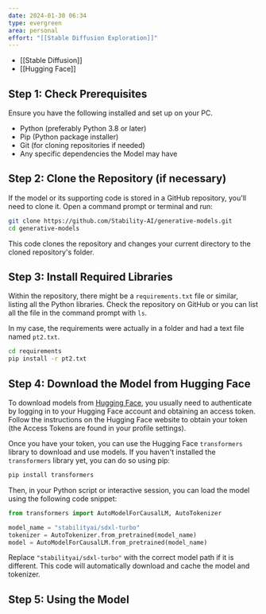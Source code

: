 ```yaml
---
date: 2024-01-30 06:34
type: evergreen
area: personal
effort: "[[Stable Diffusion Exploration]]"
---
```


- [[Stable Diffusion]]
- [[Hugging Face]]

## Step 1: Check Prerequisites
Ensure you have the following installed and set up on your PC. 
- Python (preferably Python 3.8 or later)
- Pip (Python package installer)
- Git (for cloning repositories if needed)
- Any specific dependencies the Model may have

## Step 2: Clone the Repository (if necessary)
If the model or its supporting code is stored in a GitHub repository, you'll need to clone it. Open a command prompt or terminal and run:

```sh
git clone https://github.com/Stability-AI/generative-models.git
cd generative-models
```

This code clones the repository and changes your current directory to the cloned repository's folder. 

## Step 3: Install Required Libraries
Within the repository, there might be a `requirements.txt` file or similar, listing all the Python libraries. Check the repository on GitHub or you can list all the file in the command prompt with `ls`.

In my case, the requirements were actually in a folder and had a text file named `pt2.txt`.

```sh
cd requirements
pip install -r pt2.txt 
```

## Step 4: Download the Model from Hugging Face
To download models from [Hugging Face](https://huggingface.co/), you usually need to authenticate by logging in to your Hugging Face account and obtaining an access token. Follow the instructions on the Hugging Face website to obtain your token (the Access Tokens are found in your profile settings). 

Once you have your token, you can use the Hugging Face `transformers` library to download and use models. If you haven't installed the `transformers` library yet, you can do so using pip:

```sh
pip install transformers
```

Then, in your Python script or interactive session, you can load the model using the following code snippet:

```python
from transformers import AutoModelForCausalLM, AutoTokenizer

model_name = "stabilityai/sdxl-turbo"
tokenizer = AutoTokenizer.from_pretrained(model_name)
model = AutoModelForCausalLM.from_pretrained(model_name)
```

Replace `"stabilityai/sdxl-turbo"` with the correct model path if it is different. This code will automatically download and cache the model and tokenizer. 

## Step 5: Using the Model


